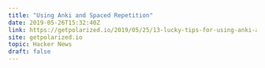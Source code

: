 ```yaml
---
title: "Using Anki and Spaced Repetition"
date: 2019-05-26T15:32:40Z
link: https://getpolarized.io/2019/05/25/13-lucky-tips-for-using-anki-and-spaced-repetition-2019.html?utm_medium=RSS&utm_source=hune
site: getpolarized.io
topic: Hacker News
draft: false
---
```

